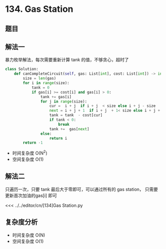 # 134. Gas Station

## 题目

<!--@include: ../../editor/cn/doc/content/[134]Gas Station.md-->

## 解法一
暴力枚举解法，每次需要重新计算 tank 的值，不够贪心，超时了

```python
class Solution:
    def canCompleteCircuit(self, gas: List[int], cost: List[int]) -> int:
        size = len(gas)
        for i in range(size):
            tank = 0
            if gas[i] >= cost[i] and gas[i] > 0:
                tank += gas[i]
                for j in range(size):
                    cur =  i + j  if i + j  < size else i + j - size
                    next = i + j + 1  if i + j  + 1< size else i + j + 1  - size
                    tank = tank  - cost[cur]
                    if tank < 0:
                        break
                    tank +=  gas[next]
                else:
                    return i
        return -1

```

- 时间复杂度 O(N<sup>2</sup>)
- 空间复杂度 O(1)

## 解法二
只遍历一次，只要 tank 最后大于零即可，可以通过所有的 gas station， 只需要更新首次加油的gas[i] 即可

<<< ../../editor/cn/[134]Gas Station.py


## 复杂度分析
- 时间复杂度 O(N)
- 空间复杂度 O(1)

